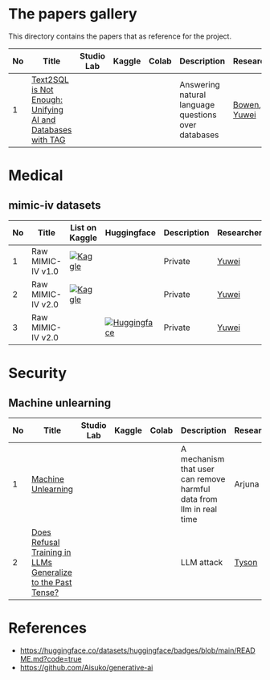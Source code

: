 # The papers gallery

This directory contains the papers that as reference for the project.

|No|Title|Studio Lab|Kaggle|Colab|Description|Researcher|
|---|---|---|---|---|---|---|
|1|[Text2SQL is Not Enough: Unifying AI and Databases with TAG](text2SQL/2408.14717v1.pdf)||||Answering natural language questions over databases|[Bowen](https://github.com/Aisuko), [Yuwei](https://github.com/wangyuweikiwi)|

# Medical

## mimic-iv datasets

|No|Title|List on Kaggle|Huggingface|Description|Researcher|
|---|---|---|---|---|---|
|1|Raw MIMIC-IV v1.0|[![Kaggle](https://kaggle.com/static/images/open-in-kaggle.svg)](https://www.kaggle.com/code/aisuko/pre-download-mimic-iv-v1-0-dataset)||Private|[Yuwei](https://github.com/wangyuweikiwi)|
|2|Raw MIMIC-IV v2.0|[![Kaggle](https://kaggle.com/static/images/open-in-kaggle.svg)](https://www.kaggle.com/code/aisuko/pre-download-mimic-iv-v2-0-dataset)||Private|[Yuwei](https://github.com/wangyuweikiwi)|
|3|Raw MIMIC-IV v2.0||[![Huggingface](https://huggingface.co/datasets/huggingface/badges/resolve/main/dataset-on-hf-sm-dark.svg)](https://huggingface.co/datasets/skywardai/mimic-iv)|Private|[Yuwei](https://github.com/wangyuweikiwi)|


# Security

## Machine unlearning

|No|Title|Studio Lab|Kaggle|Colab|Description|Researcher|
|---|---|---|---|---|---|---|
|1|[Machine Unlearning](security/1912.03817v3.pdf)||||A mechanism that user can remove harmful data from llm in real time|Arjuna|
|2|[Does Refusal Training in LLMs Generalize to the Past Tense?](security/2407.11969v2.pdf)||||LLM attack|[Tyson](https://github.com/Murkeee)|


# References

* https://huggingface.co/datasets/huggingface/badges/blob/main/README.md?code=true
* https://github.com/Aisuko/generative-ai
